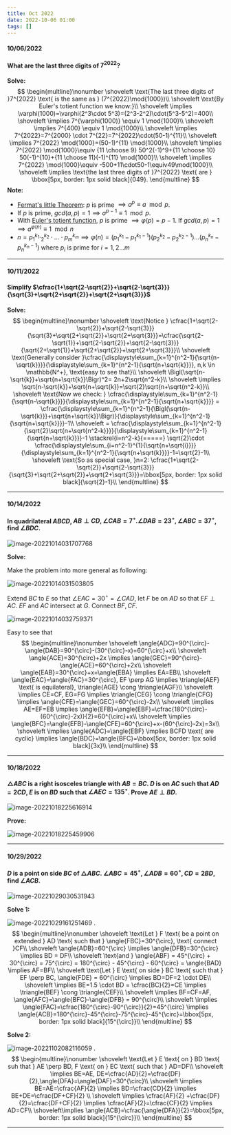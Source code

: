 ```yaml
---
title: Oct 2022
date: 2022-10-06 01:00
tags: []
---
```


#### 10/06/2022

#### What are the last three digits of $7^{2022}$?

**Solve:**
$$
\begin{multline}\nonumber
\shoveleft \text{The last three digits of }7^{2022} \text{ is the same as } (7^{2022}\mod{1000})\\
\shoveleft \text{By Euler's totient function we know:}\\
\shoveleft \implies \varphi(1000)=\varphi(2^3\cdot 5^3)=(2^3-2^2)\cdot(5^3-5^2)=400\\
\shoveleft \implies 7^{\varphi(1000)} \equiv 1 \mod{1000}\\
\shoveleft \implies 7^{400} \equiv 1 \mod{1000}\\
\shoveleft \implies 7^{2022}=7^{2000} \cdot 7^{22}=7^{2022}\cdot(50-1)^{11}\\
\shoveleft \implies 7^{2022} \mod{1000}=(50-1)^{11} \mod{1000}\\
\shoveleft \implies 7^{2022} \mod{1000}\equiv {11 \choose 9} 50^2(-1)^9+{11 \choose 10} 50(-1)^{10}+{11 \choose 11}(-1)^{11} \mod{1000}\\
\shoveleft \implies 7^{2022} \mod{1000}\equiv -500+11\cdot50-1\equiv49\mod{1000}\\
\shoveleft \implies \text{the last three digits of }7^{2022} \text{ are } \bbox[5px, border: 1px solid black]{049}.
\end{multline}
$$
**Note:**

* [Fermat's little Theorem](https://en.wikipedia.org/wiki/Fermat%27s_little_theorem): $p$ is prime $\implies a^p \equiv a \mod{p}$.
* If $p$ is prime, $gcd(a,p)=1 \implies a^{p-1}\equiv 1 \mod{p}$.
* With [Euler's totient function](https://en.wikipedia.org/wiki/Euler%27s_totient_function), $p$ is prime $\implies \varphi(p)=p-1$. If $gcd(a,p)=1 \implies a^{\varphi(n)} \equiv 1 \mod{n}$
* $n=p_{1}^{k_1}\cdotp_{2}^{k_2}\cdot \dots\cdot p_{m}^{k_m} \implies \varphi(n)=(p_{1}^{k_1}-p_{1}^{k_1-1})(p_{2}^{k_2}-p_{2}^{k_2-1})\dots (p_{n}^{k_n}-p_{n}^{k_n-1}) \text{ where }p_i \text{ is prime for }i=1,2 \dots m$

---

#### 10/11/2022

#### Simplify $\cfrac{1+\sqrt{2-\sqrt{2}}+\sqrt{2-\sqrt{3}}}{\sqrt{3}+\sqrt{2+\sqrt{2}}+\sqrt{2+\sqrt{3}}}$

**Solve:**
$$
\begin{multline}\nonumber
\shoveleft \text{Notice } \cfrac{1+\sqrt{2-\sqrt{2}}+\sqrt{2-\sqrt{3}}}{\sqrt{3}+\sqrt{2+\sqrt{2}}+\sqrt{2+\sqrt{3}}}=\cfrac{\sqrt{2-\sqrt{1}}+\sqrt{2-\sqrt{2}}+\sqrt{2-\sqrt{3}}}{\sqrt{2+\sqrt{1}}+\sqrt{2+\sqrt{2}}+\sqrt{2+\sqrt{3}}}\\
\shoveleft \text{Generally consider }\cfrac{\displaystyle\sum_{k=1}^{n^2-1}{\sqrt{n-\sqrt{k}}}}{\displaystyle\sum_{k=1}^{n^2-1}{\sqrt{n+\sqrt{k}}}}, n,k \in \mathbb{N^+}, \text{easy to see that}\\
\shoveleft \Bigl(\sqrt{n-\sqrt{k}}+\sqrt{n+\sqrt{k}}\Bigr)^2= 2n+2\sqrt{n^2-k}\\
\shoveleft \implies \sqrt{n-\sqrt{k}}+\sqrt{n+\sqrt{k}}=\sqrt{2}\sqrt{n+\sqrt{n^2-k}}\\
\shoveleft \text{Now we check: } \cfrac{\displaystyle\sum_{k=1}^{n^2-1}{\sqrt{n-\sqrt{k}}}}{\displaystyle\sum_{k=1}^{n^2-1}{\sqrt{n+\sqrt{k}}}} = \cfrac{\displaystyle\sum_{k=1}^{n^2-1}{\Bigl(\sqrt{n-\sqrt{k}}}+\sqrt{n+\sqrt{k}}\Bigr)}{\displaystyle\sum_{k=1}^{n^2-1}{\sqrt{n+\sqrt{k}}}}-1\\
\shoveleft = \cfrac{\displaystyle\sum_{k=1}^{n^2-1}{\sqrt{2}\sqrt{n+\sqrt{n^2-k}}}}{\displaystyle\sum_{k=1}^{n^2-1}{\sqrt{n+\sqrt{k}}}}-1 \stackrel{i=n^2-k}{=====} \sqrt{2}\cdot \cfrac{\displaystyle\sum_{i=n^2-1}^{1}{\sqrt{n+\sqrt{i}}}}{\displaystyle\sum_{k=1}^{n^2-1}{\sqrt{n+\sqrt{k}}}}-1=\sqrt{2}-1\\
\shoveleft \text{So as special case, }n=2: \cfrac{1+\sqrt{2-\sqrt{2}}+\sqrt{2-\sqrt{3}}}{\sqrt{3}+\sqrt{2+\sqrt{2}}+\sqrt{2+\sqrt{3}}}=\bbox[5px, border: 1px solid black]{\sqrt{2}-1}\\
\end{multline}
$$

---

#### 10/14/2022

#### In quadrilateral $ABCD$, $AB \perp CD, \angle{CAB}=7^{\circ}. \angle{DAB}=23^{\circ}, \angle{ABC}=37^{\circ}$, find $\angle{BDC}$.

![image-20221014031707768](/assets/images/2022/image-20221014031707768.png)

**Solve:**

Make the problem into more general as following:



![image-20221014031503805](/assets/images/2022/image-20221014031503805.png)

Extend $BC$ to $E$ so that $\angle{EAC}=30^{\circ}=\angle{CAD}$, let $F$ be on $AD$ so that $EF \perp AC$. $EF$ and $AC$ intersect at $G$. Connect $BF, CF$.

![image-20221014032759371](/assets/images/2022/image-20221014032759371.png)

Easy to see that
$$
\begin{multline}\nonumber
\shoveleft \angle{ADC}=90^{\circ}-\angle{DAB}=90^{\circ}-(30^{\circ}-x)=60^{\circ}+x\\
\shoveleft \angle{ACE}=30^{\circ}+2x \implies \angle{GEC}=90^{\circ}-\angle{ACE}=60^{\circ}+2x\\
\shoveleft \angle{EAB}=30^{\circ}+x=\angle{EBA} \implies EA=EB\\
\shoveleft \angle{EAC}=\angle{FAC}=30^{\circ}, EF \perp AG \implies \triangle{AEF} \text{ is equilateral}, \triangle{AGE} \cong \triangle{AGF}\\
\shoveleft \implies CE=CF, EG=FG \implies \triangle{CEG} \cong \triangle{CFG} \implies \angle{CFE}=\angle{GEC}=60^{\circ}-2x\\
\shoveleft \implies AE=EF=EB \implies \angle{EFB}=\angle{EBF}=\cfrac{180^{\circ}-(60^{\circ}-2x)}{2}=60^{\circ}+x\\
\shoveleft \implies \angle{BFC}=\angle{EFB}-\angle{CFE}=60^{\circ}+x-(60^{\circ}-2x)=3x\\
\shoveleft \implies \angle{ADC}=\angle{EBF} \implies BCFD \text{ are cyclic} \implies \angle{BDC}=\angle{BFC}=\bbox[5px, border: 1px solid black]{3x}\\
\end{multline}
$$

---

#### 10/18/2022

#### $\triangle{ABC}$ is a right isosceles triangle with $AB=BC$. $D$ is on $AC$ such that $AD=2CD$, $E$ is on $BD$ such that $\angle{AEC}=135^{\circ}$. Prove $AE \perp BD$.

![image-20221018225616914](/assets/images/2022/image-20221018225616914.png)

**Prove:**

![image-20221018225459906](/assets/images/2022/image-20221018225459906.png)

---

#### 10/29/2022

#### $D$ is a point on side $BC$ of $\triangle{ABC}$. $\angle{ABC}=45^{\circ}, \angle{ADB}=60^{\circ}, CD=2BD$, find $\angle{ACB}$.

![image-20221029030531943](/assets/images/2022/image-20221029030531943.png)

**Solve 1:**

![image-20221029161251469](/assets/images/2022/image-20221029155057822.png)
.
$$
\begin{multline}\nonumber
\shoveleft \text{Let } F \text{ be a point on extended } AD \text{ such that } \angle{FBC}=30^{\circ}, \text{ connect }CF\\
\shoveleft \angle{ADB}=60^{\circ} \implies \angle{DFB}=30^{\circ} \implies BD = DF\\
\shoveleft \text{and } \angle{ABF} = 45^{\circ} + 30^{\circ} = 75^{\circ} = 180^{\circ} - 45^{\circ} - 60^{\circ} = \angle{BAD} \implies AF=BF\\
\shoveleft \text{Let } E \text{ on side } BC \text{ such that } EF \perp BC, \angle{FDE} = 60^{\circ} \implies BD=DF=2 \cdot DE\\
\shoveleft \implies BE=1.5 \cdot BD = \cfrac{BC}{2}=CE \implies \triangle{BEF} \cong \triangle{CEF}\\
\shoveleft \implies BF=CF=AF, \angle{AFC}=\angle{BFC}-\angle{DFB} = 90^{\circ}\\
\shoveleft \implies \angle{FAC}=\cfrac{180^{\circ}-90^{\circ}}{2}=45^{\circ} \implies \angle{ACB}=180^{\circ}-45^{\circ}-75^{\circ}-45^{\circ}=\bbox[5px, border: 1px solid black]{15^{\circ}}\\
\end{multline}
$$

**Solve 2:**

![image-20221102082116059](/assets/images/2022/image-20221102082116059.png)
.
$$
\begin{multline}\nonumber
\shoveleft \text{Let } E \text{ on } BD \text{ suh that } AE \perp BD, F \text{ on } EC \text{ such that } AD=DF\\
\shoveleft \implies BE=AE, DE=\cfrac{AD}{2}=\cfrac{DF}{2},\angle{DFA}=\angle{DAF}=30^{\circ}\\
\shoveleft \implies BE=AE=\cfrac{AF}{2} \implies BD=\cfrac{CD}{2} \implies BE+DE=\cfrac{DF+CF}{2} \\
\shoveleft \implies \cfrac{AF}{2} +\cfrac{DF}{2}=\cfrac{DF+CF}{2} \implies \cfrac{AF}{2}=\cfrac{CF}{2} \implies AD=CF\\
\shoveleft\implies \angle{ACB}=\cfrac{\angle{DFA}}{2}=\bbox[5px, border: 1px solid black]{15^{\circ}}\\
\end{multline}
$$

---





